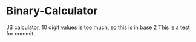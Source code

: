 # Binary-Calculator
JS calculator, 10 digit values is too much, so this is in base 2
This is a test for commit